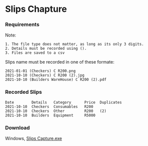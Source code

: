 # Slips Chapture

### **Requirements** ###
Note:
````
1. The file type does not matter, as long as its only 3 digits.
2. Details must be recorded using ().
3. Files are saved to a csv
````

Slips name must be recorded in one of these formate:
````
2021-01-01 (Checkers) C R200.png
2021-10-10 (Checkers) C R200 (2).jpg
2021-10-10 (Builders WareHouse) C R200 (2).pdf
````

### **Recorded Slips** ###
````
Date        Details   Category      Price  Duplicates
2021-10-10  Checkers  Consumables   R200
2021-10-10  Checkers  Other         R200   (2)
2021-10-10  Builders  Equipment     R5000
````

### Download ###
Windows, [Slips Capture.exe](https://mega.nz/file/T5pznKxD#EuntltWLMSBQ8eWi4C4pX8GzkFHXR_DIhRa-rFQ6maA)
